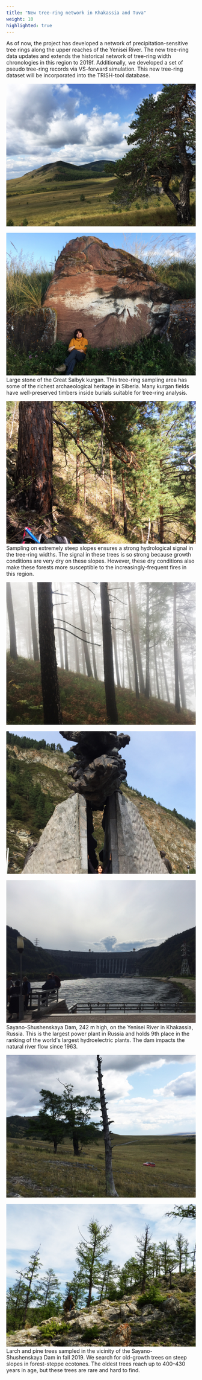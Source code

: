 ```yaml
---
title: "New tree-ring network in Khakassia and Tuva"
weight: 10
highlighted: true
---
```


As of now, the project has developed a network of precipitation-sensitive tree rings along the upper reaches of the Yenisei River.
The new tree-ring data updates and extends the historical network of tree-ring width chronologies in this region to 2019f. Additionally, we developed a set of pseudo tree-ring records via VS-forward simulation. This new tree-ring dataset will be incorporated into the TRISH-tool database.

![Shushenskoe](./shushenskoe_detail.jpg)

![Scythian archaeological site](./arch_site_scythian_detail.jpg)
Large stone of the Great Salbyk kurgan. This tree-ring sampling area
has some of the richest archaeological heritage in Siberia. Many
kurgan fields have well-preserved timbers inside burials
suitable for tree-ring analysis.

![Mayna site](./mayna_site_detail.jpg)
Sampling on extremely steep slopes ensures a strong hydrological
signal in the tree-ring widths. The signal in these trees is so 
strong because growth conditions are very dry on these slopes. 
However, these dry conditions also make these forests more susceptible
to the increasingly-frequent fires in this region.

![Balakhta site](./balakhta_site_detail.jpg)

![Conquest of the Yenisey monument](./conquer_yenisey_monument_detail.jpg)

![Mayna power station ](./mayna_power_station_detail.jpg)
Sayano-Shushenskaya Dam, 242 m high, on the Yenisei River in
Khakassia, Russia. This is the largest power plant in Russia and holds
9th place in the ranking of the world's largest hydroelectric plants.
The dam impacts the natural river flow since 1963.

![TAZ site](./taz_site_detail.jpg)

![Tuva field photo](./tuva_field_photo_myglan_detail.jpg)
Larch and pine trees sampled in the vicinity of the
Sayano-Shushenskaya Dam in fall 2019. We search for old-growth
trees on steep slopes in forest-steppe ecotones. The
oldest trees reach up to 400–430 years in age, but these
trees are rare and hard to find.
